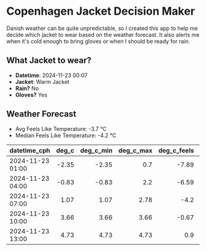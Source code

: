 
# Copenhagen Jacket Decision Maker

Danish weather can be quite unpredictable, so I created this app to help me decide which jacket to wear based on the weather forecast. 
It also alerts me when it's cold enough to bring gloves or when I should be ready for rain.

## What Jacket to wear?

- **Datetime**: 2024-11-23 00:07
- **Jacket**: Warm Jacket
- **Rain?** No
- **Gloves?** Yes

## Weather Forecast
- Avg Feels Like Temperature: -3.7 °C
- Median Feels Like Temperature: -4.2 °C

| datetime_cph     |   deg_c |   deg_c_min |   deg_c_max |   deg_c_feels | weather   | wind   | rain   |
|:-----------------|--------:|------------:|------------:|--------------:|:----------|:-------|:-------|
| 2024-11-23 01:00 |   -2.35 |       -2.35 |        0.7  |         -7.89 | Clouds    | Medium | None   |
| 2024-11-23 04:00 |   -0.83 |       -0.83 |        2.2  |         -6.59 | Clouds    | High   | None   |
| 2024-11-23 07:00 |    1.07 |        1.07 |        2.78 |         -4.2  | Clouds    | High   | None   |
| 2024-11-23 10:00 |    3.66 |        3.66 |        3.66 |         -0.67 | Clear     | High   | None   |
| 2024-11-23 13:00 |    4.73 |        4.73 |        4.73 |          0.9  | Clouds    | Medium | None   |
        